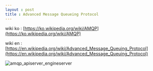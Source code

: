 ```yaml
---
layout : post
title : Advanced Message Queueing Protocol
---
```


wiki ko : [https://ko.wikipedia.org/wiki/AMQP](https://ko.wikipedia.org/wiki/AMQP)

wiki en : [https://en.wikipedia.org/wiki/Advanced_Message_Queuing_Protocol](https://en.wikipedia.org/wiki/Advanced_Message_Queuing_Protocol)

![amqp_apiserver_engineserver](http://www.plantuml.com/plantuml/proxy?cache=no&src=https://raw.githubusercontent.com/chaehwanli/chaehwanli.github.io/gh-pages/plantuml/amqp_apiserver_engineserver.iuml)

